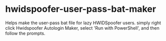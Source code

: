 # hwidspoofer-user-pass-bat-maker
Helps make the user-pass bat file for lazy HWIDSpoofer users.
simply right click Hwidspoofer Autologin Maker, select 'Run with PowerShell', and then follow the prompts.
